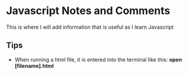 # Javascript Notes and Comments

This is where I will add information that is useful as I learn Javascript

## Tips

* When running a html file, it is entered into the terminal like this: **open [filename].html**
